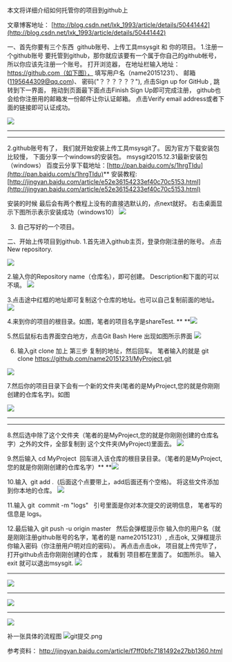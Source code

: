 本文将详细介绍如何托管你的项目到github上

文章博客地址：
[http://blog.csdn.net/lxk_1993/article/details/50441442](http://blog.csdn.net/lxk_1993/article/details/50441442)

一、首先你要有三个东西  github账号、上传工具msysgit 和 你的项目。
1.注册一个github账号
要托管到github，那你就应该要有一个属于你自己的github帐号，所以你应该先注册一个账号。
打开浏览器，
在地址栏输入地址：https://github.com（如下图），
填写用户名（name20151231）、
邮箱(1195644309@qq.com)、
密码("？？？？？？"),
点击Sign up for GitHub ,
跳转到下一界面，
拖动到页面最下面点击Finish Sign Up即可完成注册，
github也会给你注册用的邮箱发一份邮件让你认证邮箱。
点击Verify email address或者下面的链接即可认证成功。

**![](http://upload-images.jianshu.io/upload_images/1709375-9d9d99a10080b281?imageMogr2/auto-orient/strip%7CimageView2/2/w/1240)**
****
****
2.github账号有了，
我们就开始安装上传工具msysgit了。
因为官方下载安装包比较慢，
下面分享一个windows的安装包。
msysgit2015.12.31最新安装包（windows）
百度云分享下载地址：[http://pan.baidu.com/s/1hrgTIdu](http://pan.baidu.com/s/1hrgTIdu)**
安装教程:[http://jingyan.baidu.com/article/e52e36154233ef40c70c5153.html](http://jingyan.baidu.com/article/e52e36154233ef40c70c5153.html)

安装的时候 最后会有两个教程上没有的直接选默认的，点next就好。
右击桌面显示下图所示表示安装成功（windows10）
![](http://upload-images.jianshu.io/upload_images/1709375-ce72082e07205c8a?imageMogr2/auto-orient/strip%7CimageView2/2/w/1240)

3. 自己写好的一个项目。

二、开始上传项目到github.
1.首先进入github主页，登录你刚注册的账号。
点击New repository.

![](http://upload-images.jianshu.io/upload_images/1709375-ac122eead940c9ac?imageMogr2/auto-orient/strip%7CimageView2/2/w/1240)

2.输入你的Repository name（仓库名），即可创建。
 Description和下面的可以不填。
**![](http://upload-images.jianshu.io/upload_images/1709375-fded700209230926?imageMogr2/auto-orient/strip%7CimageView2/2/w/1240)**

3.点击途中红框的地址即可复制这个仓库的地址。也可以自己复制前面的地址。
**![](http://upload-images.jianshu.io/upload_images/1709375-caa2c3182953580c?imageMogr2/auto-orient/strip%7CimageView2/2/w/1240)**

4.来到你的项目的根目录。如图，笔者的项目名字是shareTest. **
**![](http://upload-images.jianshu.io/upload_images/1709375-40a5ef79144ffda0?imageMogr2/auto-orient/strip%7CimageView2/2/w/1240)

5.然后鼠标右击界面空白地方，点击Git Bash Here 出现如图所示界面
![](http://upload-images.jianshu.io/upload_images/1709375-8293fe1d2a3e7bda?imageMogr2/auto-orient/strip%7CimageView2/2/w/1240)

6. 输入git clone 加上 第三步 复制的地址，然后回车。
笔者输入的就是
git clone https://github.com/name20151231/MyProject.git

![](http://upload-images.jianshu.io/upload_images/1709375-4ad933a81732bdab?imageMogr2/auto-orient/strip%7CimageView2/2/w/1240)

7.然后你的项目目录下会有一个新的文件夹(笔者的是MyProject,您的就是你刚刚创建的仓库名字)。如图

**![](http://upload-images.jianshu.io/upload_images/1709375-76890ed0665aacb0?imageMogr2/auto-orient/strip%7CimageView2/2/w/1240)**
****
****
8.然后选中除了这个文件夹（笔者的是MyProject,您的就是你刚刚创建的仓库名字）之外的文件，全部复制到 这个文件夹(MyProject)里面去。
**![](http://upload-images.jianshu.io/upload_images/1709375-d6889a92ed43c011?imageMogr2/auto-orient/strip%7CimageView2/2/w/1240)**

9.然后输入 cd MyProject  回车进入该仓库的根目录目录。（笔者的是MyProject,您的就是你刚刚创建的仓库名字）**
**![](http://upload-images.jianshu.io/upload_images/1709375-32189a934c081e44?imageMogr2/auto-orient/strip%7CimageView2/2/w/1240)

10.输入  git add .  (后面这个点要带上，add后面还有个空格)。
将这些文件添加到你本地的仓库。
**![](http://upload-images.jianshu.io/upload_images/1709375-c154d3a3647181e4?imageMogr2/auto-orient/strip%7CimageView2/2/w/1240)**

11.输入 git  commit -m "logs"  
引号里面是你对本次提交的说明信息，
笔者写的信息是 logs。

12.最后输入 git push -u origin master   
然后会弹框提示你
输入你的用户名（就是刚刚注册github账号的名字，笔者的是 name20151231）,
点击ok,
又弹框提示你输入密码（你注册用户明对应的密码）。
再点击点击ok，
项目就上传完毕了，
打开github点击你刚刚创建的仓库 ，
就看到 项目都在里面了。
如图所示。
输入 exit 就可以退出msysgit.
**![](http://upload-images.jianshu.io/upload_images/1709375-5344d66bfcaaa979?imageMogr2/auto-orient/strip%7CimageView2/2/w/1240)**
****
**![](http://upload-images.jianshu.io/upload_images/1709375-e9b0043d046134cd?imageMogr2/auto-orient/strip%7CimageView2/2/w/1240)**
****
**![](http://upload-images.jianshu.io/upload_images/1709375-7c3e4c9c81fd4500?imageMogr2/auto-orient/strip%7CimageView2/2/w/1240)**
****
**![](http://upload-images.jianshu.io/upload_images/1709375-2f6aafc1ee988635?imageMogr2/auto-orient/strip%7CimageView2/2/w/1240)**


补一张具体的流程图
![git提交.png](http://upload-images.jianshu.io/upload_images/1709375-3ea2b5e768417269.png?imageMogr2/auto-orient/strip%7CimageView2/2/w/1240)

参考资料：
http://jingyan.baidu.com/article/f7ff0bfc7181492e27bb1360.html
